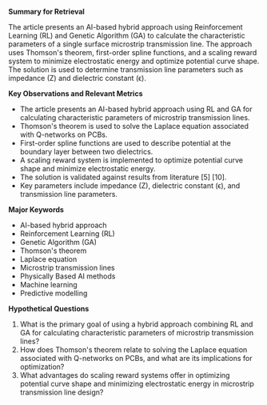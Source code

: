 **Summary for Retrieval**

The article presents an AI-based hybrid approach using Reinforcement Learning (RL) and Genetic Algorithm (GA) to calculate the characteristic parameters of a single surface microstrip transmission line. The approach uses Thomson's theorem, first-order spline functions, and a scaling reward system to minimize electrostatic energy and optimize potential curve shape. The solution is used to determine transmission line parameters such as impedance (Z) and dielectric constant (ϵ).

**Key Observations and Relevant Metrics**

* The article presents an AI-based hybrid approach using RL and GA for calculating characteristic parameters of microstrip transmission lines.
* Thomson's theorem is used to solve the Laplace equation associated with Q-networks on PCBs.
* First-order spline functions are used to describe potential at the boundary layer between two dielectrics.
* A scaling reward system is implemented to optimize potential curve shape and minimize electrostatic energy.
* The solution is validated against results from literature [5] [10].
* Key parameters include impedance (Z), dielectric constant (ϵ), and transmission line parameters.

**Major Keywords**

* AI-based hybrid approach
* Reinforcement Learning (RL)
* Genetic Algorithm (GA)
* Thomson's theorem
* Laplace equation
* Microstrip transmission lines
* Physically Based AI methods
* Machine learning
* Predictive modelling

**Hypothetical Questions**

1. What is the primary goal of using a hybrid approach combining RL and GA for calculating characteristic parameters of microstrip transmission lines?
2. How does Thomson's theorem relate to solving the Laplace equation associated with Q-networks on PCBs, and what are its implications for optimization?
3. What advantages do scaling reward systems offer in optimizing potential curve shape and minimizing electrostatic energy in microstrip transmission line design?